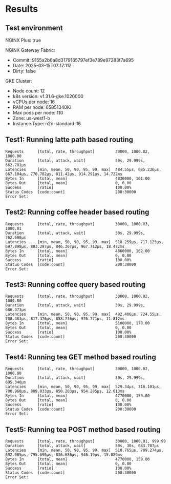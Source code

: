 # Results

## Test environment

NGINX Plus: true

NGINX Gateway Fabric:

- Commit: 9155a2b6a8d3179165797ef3e789e97283f7a695
- Date: 2025-03-15T07:17:11Z
- Dirty: false

GKE Cluster:

- Node count: 12
- k8s version: v1.31.6-gke.1020000
- vCPUs per node: 16
- RAM per node: 65851340Ki
- Max pods per node: 110
- Zone: us-west1-b
- Instance Type: n2d-standard-16

## Test1: Running latte path based routing

```text
Requests      [total, rate, throughput]         30000, 1000.02, 1000.00
Duration      [total, attack, wait]             30s, 29.999s, 662.781µs
Latencies     [min, mean, 50, 90, 95, 99, max]  484.55µs, 685.236µs, 667.104µs, 770.782µs, 811.42µs, 914.291µs, 14.722ms
Bytes In      [total, mean]                     4830000, 161.00
Bytes Out     [total, mean]                     0, 0.00
Success       [ratio]                           100.00%
Status Codes  [code:count]                      200:30000  
Error Set:
```

## Test2: Running coffee header based routing

```text
Requests      [total, rate, throughput]         30000, 1000.03, 1000.01
Duration      [total, attack, wait]             30s, 29.999s, 762.608µs
Latencies     [min, mean, 50, 90, 95, 99, max]  518.259µs, 717.123µs, 697.898µs, 803.297µs, 846.307µs, 967.712µs, 18.472ms
Bytes In      [total, mean]                     4860000, 162.00
Bytes Out     [total, mean]                     0, 0.00
Success       [ratio]                           100.00%
Status Codes  [code:count]                      200:30000  
Error Set:
```

## Test3: Running coffee query based routing

```text
Requests      [total, rate, throughput]         30000, 1000.02, 1000.00
Duration      [total, attack, wait]             30s, 29.999s, 686.373µs
Latencies     [min, mean, 50, 90, 95, 99, max]  492.406µs, 724.55µs, 708.483µs, 817.376µs, 858.736µs, 976.771µs, 11.812ms
Bytes In      [total, mean]                     5100000, 170.00
Bytes Out     [total, mean]                     0, 0.00
Success       [ratio]                           100.00%
Status Codes  [code:count]                      200:30000  
Error Set:
```

## Test4: Running tea GET method based routing

```text
Requests      [total, rate, throughput]         30000, 1000.02, 1000.00
Duration      [total, attack, wait]             30s, 29.999s, 695.346µs
Latencies     [min, mean, 50, 90, 95, 99, max]  529.34µs, 718.101µs, 700.968µs, 809.033µs, 850.203µs, 954.285µs, 12.013ms
Bytes In      [total, mean]                     4770000, 159.00
Bytes Out     [total, mean]                     0, 0.00
Success       [ratio]                           100.00%
Status Codes  [code:count]                      200:30000  
Error Set:
```

## Test5: Running tea POST method based routing

```text
Requests      [total, rate, throughput]         30000, 1000.01, 999.99
Duration      [total, attack, wait]             30s, 30s, 683.707µs
Latencies     [min, mean, 50, 90, 95, 99, max]  510.765µs, 709.274µs, 692.005µs, 795.696µs, 836.686µs, 946.19µs, 15.089ms
Bytes In      [total, mean]                     4770000, 159.00
Bytes Out     [total, mean]                     0, 0.00
Success       [ratio]                           100.00%
Status Codes  [code:count]                      200:30000  
Error Set:
```
